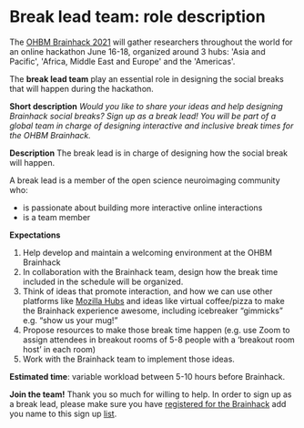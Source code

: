 # Break lead team: role description

The [OHBM Brainhack 2021](https://ohbm.github.io/hackathon2021/) will gather researchers throughout
the world for an online hackathon June 16-18, organized around 3 hubs: 'Asia and Pacific', 'Africa,
Middle East and Europe' and the 'Americas'.

The **break lead team** play an essential role in designing the social breaks that will happen during the hackathon.

**Short description**
*Would you like to share your ideas and help designing Brainhack social breaks? Sign up as a break
lead! You will be part of a global team in charge of designing interactive and inclusive break times
for the OHBM Brainhack.*

**Description**
The break lead is in charge of designing how the social break will happen.

A break lead is a member of the open science neuroimaging community who:
-   is passionate about building more interactive online interactions
-   is a team member

**Expectations**
1. Help develop and maintain a welcoming environment at the OHBM Brainhack
2. In collaboration with the Brainhack team, design how the break time included in the schedule will
be organized.
3. Think of ideas that promote interaction, and how we can use other platforms like [Mozilla Hubs](https://hubs.mozilla.com/#/) and ideas like virtual coffee/pizza to make the Brainhack experience awesome, including icebreaker
“gimmicks” e.g. “show us your mug!”
4. Propose resources to make those break time happen (e.g. use Zoom to assign attendees in breakout
rooms of 5-8 people with a ‘breakout room host’ in each room)
6. Work with the Brainhack team to implement those ideas.

**Estimated time**: variable workload between 5-10 hours before Brainhack.

**Join the team!** Thank you so much for willing to help. In order to sign up as a break lead, please make sure you have 
[registered for the Brainhack](https://www.humanbrainmapping.org/i4a/ams/meetings/index.cfm?controller=meetings&action=startRegistration&conferenceID=128&reginit=1&pageID=3978)
add you name to this sign up [list](https://pad.inria.fr/p/np_AQtc9u7wqncYHNGU_brainhack).
